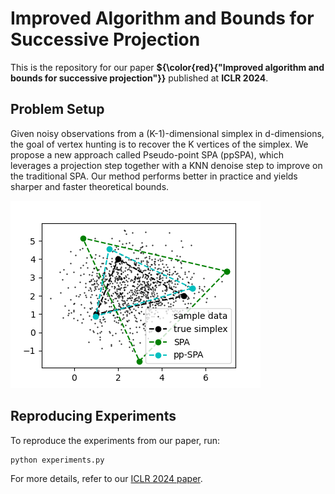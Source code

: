 # Improved Algorithm and Bounds for Successive Projection

This is the repository for our paper **${\color{red}{"Improved algorithm and bounds for successive projection"}}** published at **ICLR 2024**.

## Problem Setup

Given noisy observations from a (K-1)-dimensional simplex in d-dimensions, the goal of vertex hunting is to recover the K vertices of the simplex. We propose a new approach called Pseudo-point SPA (ppSPA), which leverages a projection step together with a KNN denoise step to improve on the traditional SPA. Our method performs better in practice and yields sharper and faster theoretical bounds.


![Example Image](Results-experiments/triangle.png)


## Reproducing Experiments

To reproduce the experiments from our paper, run:

```bash
python experiments.py
```

For more details, refer to our [ICLR 2024 paper](link-to-paper).

